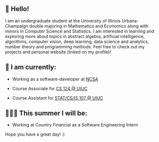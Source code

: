 ## :wave: Hello!

I am an undergraduate student at the University of Illinois Urbana-Champaign double majoring in Mathematics and Economics along with minors in Computer Science and Statistics. I am interested in learning and exploring more about topics in abstract algebra, artificial intelligence, algorithms, computer vision, deep learning, data science and analytics, number theory and programming methods. Feel free to check out my projects and personal website (linked on my profile)!

## 📝 I am currently: 

   - Working as a software-developer at [NCSA](https://www.ncsa.illinois.edu/) 
    
   - Course Associate for [CS 124 @ UIUC](https://www.cs124.org/)
    
   - Course Assistant for [STAT/CS/IS 107 @ UIUC](https://discovery.cs.illinois.edu/)

## 👨🏽‍💻 This summer I will be: 
   - Working at Country Financial as a Software Engineering Intern
   
Hope you have a great day! :)
